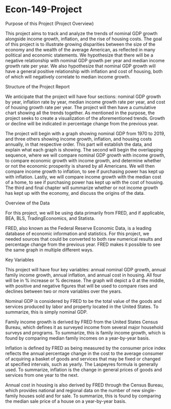 # Econ-149-Project

Purpose of this Project (Project Overview)

This project aims to track and analyze the trends of nominal GDP growth alongside income growth, inflation, and the rise of housing costs. The goal of this project is to illustrate growing disparities between the size of the economy and the wealth of the average American, as reflected in many political and economic statements. We hypothesize that there will be a negative relationship with nominal GDP growth per year and median income growth rate per year. We also hypothesize that nominal GDP growth will have a general positive relationship with inflation and cost of housing, both of which will negatively correlate to median income growth.


Structure of the Project Report

We anticipate that the project will have four sections: nominal GDP growth by year, inflation rate by year, median income growth rate per year, and cost of housing growth rate per year. The project will then have a cumulative chart showing all the trends together. As mentioned in the purpose, the project seeks to create a visualization of the aforementioned trends. Growth or decline will be indicated in percentage change from the previous year.

The project will begin with a graph showing nominal GDP from 1970 to 2019, and three others showing income growth, inflation, and housing costs annually, in that respective order. This part will establish the data, and explain what each graph is showing. The second will begin the overlapping sequence, where we will compare nominal GDP growth with income growth, to compare economic growth with income growth, and determine whether or not the economic prosperity is shared by all Americans. We will then compare income growth to inflation, to see if purchasing power has kept up with inflation. Lastly, we will compare income growth with the median cost of a home, to see if purchasing power has kept up with the cost of housing. The third and final chapter will summarize whether or not income growth has kept up with the economy, and discuss the origins of the data.


Overview of the Data

For this project, we will be using data primarily from FRED, and if applicable, BEA, BLS, TradingEconomics, and Statista.

FRED, also known as the Federal Reserve Economic Data, is a leading database of economic information and statistics. For this project, we needed sources that could be converted to both raw numerical results and percentage change from the previous year. FRED makes it possible to see the same graph in multiple different ways.

Key Variables

This project will have four key variables: annual nominal GDP growth, annual family income growth, annual inflation, and annual cost in housing. All four will be in % increase or % decrease. The graph will depict a 0 at the middle, with positive and negative figures that will be used to compare rises and declines between two or more variables over the years. 

Nominal GDP is considered by FRED to be the total value of the goods and services produced by labor and property located in the United States. To summarize, this is simply nominal GDP.

Family income growth is derived by FRED from the United States Census Bureau, which defines it as surveyed income from several major household surveys and programs. To summarize, this is family income growth, which is found by comparing median family incomes on a year-by-year basis.

Inflation is defined by FRED as being measured by the consumer price index reflects the annual percentage change in the cost to the average consumer of acquiring a basket of goods and services that may be fixed or changed at specified intervals, such as yearly. The Laspeyres formula is generally used. To summarize, inflation is the change in general prices of goods and services from one year to the next.

Annual cost in housing is also derived by FRED through the Census Bureau, which provides national and regional data on the number of new single-family houses sold and for sale. To summarize, this is found by comparing the median sale price of a house on a year-by-year basis.
